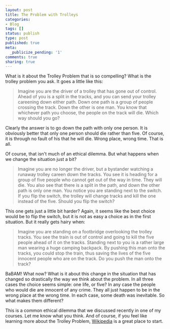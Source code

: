 ```yaml
---
layout: post
title: The Problem with Trolleys
categories:
- Blog
tags: []
status: publish
type: post
published: true
meta:
  _publicize_pending: '1'
comments: true
sharing: true
---
```

What is it about the Trolley Problem that is so compelling? What is the trolley problem you ask. It goes a little like this:
<blockquote>Imagine you are the driver of a trolley that has gone out of control. Ahead of you is a split in the tracks, and you can send your trolley careening down either path. Down one path is a group of people crossing the track. Down the other is one man. You know that whichever path you choose, the people on the track will die. Which way should you go?</blockquote>
Clearly the answer is to go down the path with only one person. It is obviously better that only one person should die rather than five. Of course, it is through no fault of his that he will die. Wrong place, wrong time. That is all.

Of course, that isn't much of an ethical dilemma. But what happens when we change the situation just a bit?
<blockquote>Imagine you are no longer the driver, but a bystander watching a runaway trolley careen down the tracks. You see it is heading for a group of five people who cannot get out of the way in time. They will die. You also see that there is a split in the path, and down the other path is only one man. You notice you are standing next to the switch. If you flip the switch, the trolley will change tracks and kill the one instead of the five. Should you flip the switch?</blockquote>
This one gets just a little bit harder? Again, it seems like the best choice would be to flip the switch, but it is not as easy a choice as in the first situation. But it really gets hairy when:
<blockquote>Imagine you are standing on a footbridge overlooking the trolley tracks. You see the train is out of control and going to kill the five people ahead of it on the tracks. Standing next to you is a rather large man wearing a huge camping backpack. By pushing this man onto the tracks, you could stop the train, thus saving the lives of the five innocent people who are on the track. Do you push the man onto the track?</blockquote>
BaBAM! What now? What is it about this change in the situation that has changed so drastically the way we think about the problem. In all three cases the choice seems simple: one life, or five? In any case the people who would die are innocent of any crime. They all just happen to be in the wrong place at the wrong time. In each case, some death was inevitable. So what makes them different?

This is a common ethical dilemma that we discussed recently in one of my courses. Let me know what you think. And of course, if you feel like learning more about the Trolley Problem, <a href="http://en.wikipedia.org/wiki/Trolley_problem">Wikipedia</a> is a great place to start.
